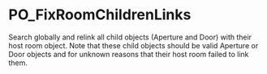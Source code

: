 # PO_FixRoomChildrenLinks

Search globally and relink all child objects (Aperture and Door) with their host room object. 
Note that these child objects should be valid Aperture or Door objects and for unknown reasons that their host room failed to link them.

